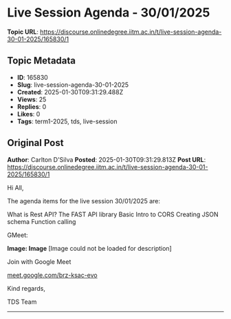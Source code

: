 # Live Session Agenda - 30/01/2025

**Topic URL**: https://discourse.onlinedegree.iitm.ac.in/t/live-session-agenda-30-01-2025/165830/1

## Topic Metadata
- **ID**: 165830
- **Slug**: live-session-agenda-30-01-2025
- **Created**: 2025-01-30T09:31:29.488Z
- **Views**: 25
- **Replies**: 0
- **Likes**: 0
- **Tags**: term1-2025, tds, live-session

## Original Post
**Author**: Carlton D'Silva
**Posted**: 2025-01-30T09:31:29.813Z
**Post URL**: https://discourse.onlinedegree.iitm.ac.in/t/live-session-agenda-30-01-2025/165830/1

Hi All,

The agenda items for the live session 30/01/2025 are:

What is Rest API?
The FAST API library
Basic Intro to CORS
Creating JSON schema
Function calling

GMeet: 

**Image: Image**
[Image could not be loaded for description]

Join with Google Meet

[meet.google.com/brz-ksac-evo](http://meet.google.com/brz-ksac-evo)

Kind regards,

TDS Team

---
